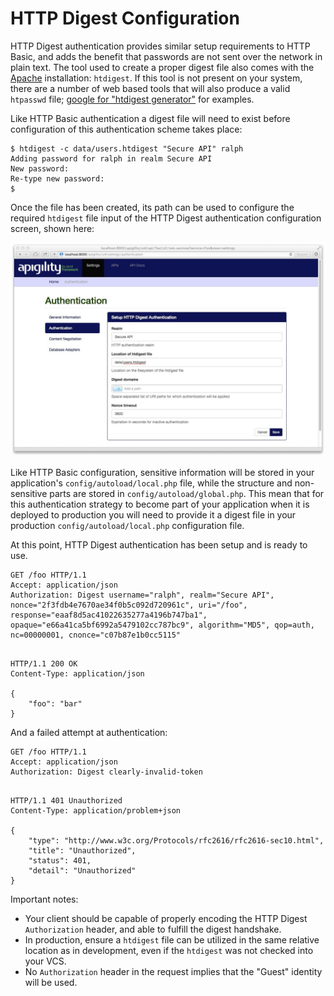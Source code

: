 HTTP Digest Configuration
=========================

HTTP Digest authentication provides similar setup requirements to HTTP Basic, and adds the benefit
that passwords are not sent over the network in plain text. The tool used to create a proper digest
file also comes with the [Apache](http://httpd.apache.org/) installation: `htdigest`. If this tool
is not present on your system, there are a number of web based tools that will also produce a valid
`htpasswd` file; [google for "htdigest generator"](https://www.google.com/search?q=%22htdigest+generator%22) for examples.

Like HTTP Basic authentication a digest file will need to exist before configuration of this 
authentication scheme takes place:

```console
$ htdigest -c data/users.htdigest "Secure API" ralph
Adding password for ralph in realm Secure API
New password:
Re-type new password:
$ 
```

Once the file has been created, its path can be used to configure the required `htdigest` file input 
of the HTTP Digest authentication configuration screen, shown here:

![Configuring HTTP Digest settings](/asset/apigility-documentation/img/auth-authentication-http-digest-ui-settings.jpg)

Like HTTP Basic configuration, sensitive information will be stored in your application's
`config/autoload/local.php` file, while the structure and non-sensitive parts are stored in
`config/autoload/global.php`.  This mean that for this authentication strategy to become part of
your application when it is deployed to production you will need to provide it a digest file in your
production `config/autoload/local.php` configuration file.

At this point, HTTP Digest authentication has been setup and is ready to use.

```HTTP
GET /foo HTTP/1.1
Accept: application/json
Authorization: Digest username="ralph", realm="Secure API", nonce="2f3fdb4e7670ae34f0b5c092d720961c", uri="/foo", response="eaaf8d5ac41022635277a4196b747ba1", opaque="e66a41ca5bf6992a5479102cc787bc9", algorithm="MD5", qop=auth, nc=00000001, cnonce="c07b87e1b0cc5115"


```

```HTTP
HTTP/1.1 200 OK
Content-Type: application/json

{
    "foo": "bar"
}
```

And a failed attempt at authentication:

```HTTP
GET /foo HTTP/1.1
Accept: application/json
Authorization: Digest clearly-invalid-token


```

```HTTP
HTTP/1.1 401 Unauthorized
Content-Type: application/problem+json

{
    "type": "http://www.w3c.org/Protocols/rfc2616/rfc2616-sec10.html",
    "title": "Unauthorized",
    "status": 401,
    "detail": "Unauthorized"
}
```

Important notes:

- Your client should be capable of properly encoding the HTTP Digest `Authorization` header, and 
  able to fulfill the digest handshake.
- In production, ensure a `htdigest` file can be utilized in the same relative location as in 
  development, even if the `htdigest` was not checked into your VCS.
- No `Authorization` header in the request implies that the "Guest" identity will be used.
